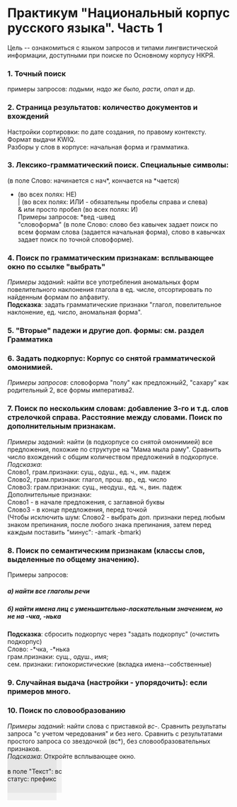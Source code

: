 # Практикум "Национальный корпус русского языка". Часть 1  
Цель -- ознакомиться с языком запросов и типами лингвистической информации, доступными при поиске по Основному корпусу НКРЯ.  
  
  
### 1. Точный поиск  
примеры запросов: _подыми, надо же было, расти, опал_ и др.  
  
### 2. Страница результатов: количество документов и вхождений  
Настройки сортировки: по дате создания, по правому контексту. Формат выдачи KWIQ.  
Разборы у слов в корпусе: начальная форма и грамматика.  
  
### 3. Лексико-грамматический поиск. Специальные символы:  
(в поле Слово: начинается с нач*, кончается на *чается)  
- (во всех полях: НЕ)  
| (во всех полях: ИЛИ - обязательны пробелы справа и слева)  
& или просто пробел (во всех полях: И)  
Примеры запросов: *вед -швед  
"словоформа" (в поле Слово: слово без кавычек задает поиск по всем формам слова (задается начальная форма), слово в кавычках задает поиск по точной словоформе).  
  
### 4. Поиск по грамматическим признакам: всплывающее окно по ссылке "выбрать"  
_Примеры заданий_: найти все употребления аномальных форм повелительного наклонения глагола в ед. числе, отсортировать по найденным формам по алфавиту.  
__Подсказка__: задать грамматические признаки "глагол, повелительное наклонение, ед. число, аномальная форма".   
  
### 5. "Вторые" падежи и другие доп. формы: см. раздел Грамматика  
  
### 6. Задать подкорпус: Корпус со снятой грамматической омонимией.  
_Примеры запросов_: словоформа "полу" как предложный2, "сахару" как родительный 2, все формы императива2.  
  
### 7. Поиск по нескольким словам: добавление 3-го и т.д. слов стрелочкой справа. Расстояние между словами. Поиск по дополнительным признакам.  
_Примеры заданий_: найти (в подкорпусе со снятой омонимией) все предложения, похожие по структуре на "Мама мыла раму". Сравнить число вхождений с общим количеством предложений в подкорпусе.  
_Подсказка_:   
Слово1, грам.признаки: сущ., одуш., ед. ч., им. падеж  
Слово2, грам.признаки: глагол, прош. вр., ед. число  
Слово3: грам.признаки: сущ., неодуш., ед. ч., вин. падеж  
Дополнительные признаки:  
Слово1 - в начале предложения, с заглавной буквы  
Слово3 - в конце предложения, перед точкой  
(Чтобы исключить шум: Слово2 - выбрать доп. признаки перед любым знаком препинания, после любого знака препинания, затем перед каждым поставить "минус": -amark -bmark)  
  
### 8. Поиск по семантическим признакам (классы слов, выделенные по общему значению).  
Примеры запросов:   
##### а) найти все глаголы речи  
##### б) найти имена лиц с уменьшительно-ласкательным значением, но не на _-чка_, _-нька_  
__Подсказка__: сбросить подкорпус через "задать подкорпус" (очистить подкорпус)   
Слово: -*чка, -*нька   
грам.признаки: сущ., одуш., имя;   
сем. признаки: гипокористические (вкладка имена--собственные)   
  
### 9. Случайная выдача (настройки - упорядочить): если примеров много.  
  
### 10. Поиск по словообразованию  
_Примеры заданий_: найти слова с приставкой _вс-_. Сравнить результаты запроса "с учетом чередования" и без него. Сравнить с результатами простого запроса со звездочкой (вс*), без словообразовательных признаков.  
_Подсказка_: Откройте всплывающее окно.   
<span style="background-color:rgba(0, 0, 0, 0.0470588); text-align:center; vertical-align: middle; padding:40px 0;">  
в поле "Текст": вс   
статус: префикс   
<span>  
